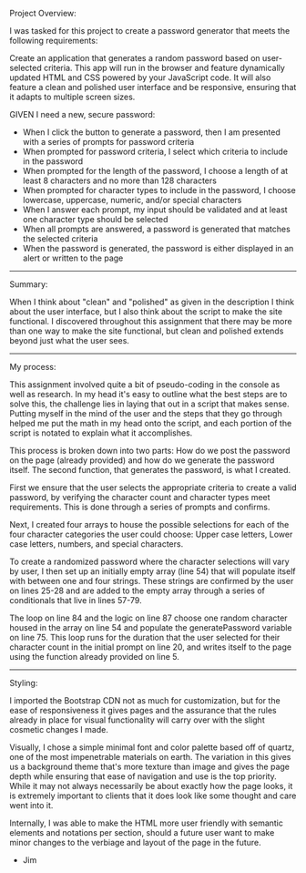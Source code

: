 Project Overview:

I was tasked for this project to create a password generator that meets the following requirements:  

Create an application that generates a random password based on user-selected criteria. This app will run in the browser and feature dynamically updated HTML and CSS powered by your JavaScript code. It will also feature a clean and polished user interface and be responsive, ensuring that it adapts to multiple screen sizes.


GIVEN I need a new, secure password:

- When I click the button to generate a password, then I am presented with a series of prompts for password criteria
- When prompted for password criteria, I select which criteria to include in the password
- When prompted for the length of the password, I choose a length of at least 8 characters and no more than 128 characters
- When prompted for character types to include in the password, I choose lowercase, uppercase, numeric, and/or special characters
- When I answer each prompt, my input should be validated and at least one character type should be selected
- When all prompts are answered, a password is generated that matches the selected criteria
- When the password is generated, the password is either displayed in an alert or written to the page

________________________________________________

Summary:

When I think about "clean" and "polished" as given in the description I think about the user interface, but I also think about the script to make the site functional.  I discovered throughout this assignment that there may be more than one way to make the site functional, but clean and polished extends beyond just what the user sees.

________________________________________________

My process:

This assignment involved quite a bit of pseudo-coding in the console as well as research.  In my head it's easy to outline what the best steps are to solve this, the challenge lies in laying that out in a script that makes sense.  Putting myself in the mind of the user and the steps that they go through helped me put the math in my head onto the script, and each portion of the script is notated to explain what it accomplishes.

This process is broken down into two parts:  How do we post the password on the page (already provided) and how do we generate the password itself.  The second function, that generates the password, is what I created.

First we ensure that the user selects the appropriate criteria to create a valid password, by verifying the character count and character types meet requirements.  This is done through a series of prompts and confirms.  

Next, I created four arrays to house the possible selections for each of the four character categories the user could choose:  Upper case letters, Lower case letters, numbers, and special characters.

To create a randomized password where the character selections will vary by user, I then set up an initially empty array (line 54) that will populate itself with between one and four strings.  These strings are confirmed by the user on lines 25-28 and are added to the empty array through a series of conditionals that live in lines 57-79.

The loop on line 84 and the logic on line 87 choose one random character housed in the array on line 54 and populate the generatePassword variable on line 75.  This loop runs for the duration that the user selected for their character count in the initial prompt on line 20, and writes itself to the page using the function already provided on line 5.

________________________________________________

Styling:

I imported the Bootstrap CDN not as much for customization, but for the ease of responsiveness it gives pages and the assurance that the rules already in place for visual functionality will carry over with the slight cosmetic changes I made.

Visually, I chose a simple minimal font and color palette based off of quartz, one of the most impenetrable materials on earth.  The variation in this gives us a background theme that's more texture than image and gives the page depth while ensuring that ease of navigation and use is the top priority.  While it may not always necessarily be about exactly how the page looks, it is extremely important to clients that it does look like some thought and care went into it.

Internally, I was able to make the HTML more user friendly with semantic elements and notations per section, should a future user want to make minor changes to the verbiage and layout of the page in the future.  

- Jim





